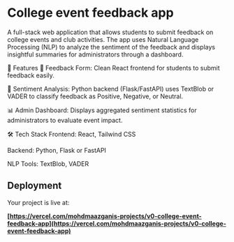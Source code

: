 # College event feedback app
A full-stack web application that allows students to submit feedback on college events and club activities. The app uses Natural Language Processing (NLP) to analyze the sentiment of the feedback and displays insightful summaries for administrators through a dashboard.

📌 Features
📝 Feedback Form: Clean React frontend for students to submit feedback easily.

💬 Sentiment Analysis: Python backend (Flask/FastAPI) uses TextBlob or VADER to classify feedback as Positive, Negative, or Neutral.

📊 Admin Dashboard: Displays aggregated sentiment statistics for administrators to evaluate event impact.

🛠 Tech Stack
Frontend: React, Tailwind CSS

Backend: Python, Flask or FastAPI

NLP Tools: TextBlob, VADER

## Deployment

Your project is live at:

**[https://vercel.com/mohdmaazganis-projects/v0-college-event-feedback-app](https://vercel.com/mohdmaazganis-projects/v0-college-event-feedback-app)**


